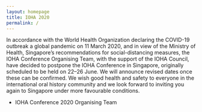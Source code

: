 ```yaml
---
layout: homepage
title: IOHA 2020
permalink: /
---
```

<!-- Type your notification here - the notification bar will not appear if this is empty. For other changes, refer to _data/homepage.yml to edit the homepage --> 

In accordance with the World Health Organization declaring the COVID-19 outbreak a global pandemic on 11 March 2020, and in view of the Ministry of Health, Singapore’s recommendations for social-distancing measures, the IOHA Conference Organising Team, with the support of the IOHA Council, have decided to postpone the IOHA Conference in Singapore, originally scheduled to be held on 22–26 June. We will announce revised dates once these can be confirmed. We wish good health and safety to everyone in the international oral history community and we look forward to inviting you again to Singapore under more favourable conditions.

- IOHA Conference 2020 Organising Team
